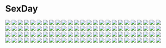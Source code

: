 # SexDay
![](https://konachan.com/image/c9cae6f76871cbd7e92e83b188c31b9d/Konachan.com%20-%20307462%20atelier%20atelier_ryza%20blush%20breasts%20brown_hair%20cleavage%20close%20cropped%20fellatio%20gloves%20hat%20necklace%20penis%20reisalin_stout%20ricegnat%20short_hair%20uncensored.jpg)
![](https://konachan.com/image/bba924a72b50da2c4de1579ba0e6fa19/Konachan.com%20-%20135924%20brown_hair%20hat%20hijikawa_arashi%20himekaidou_hatate%20long_hair%20phone%20purple_eyes%20skirt%20touhou.jpg)
![](https://konachan.com/image/c598650941c3d90a762c84a5fd595bd5/Konachan.com%20-%205756%20animal_ears%20bunnygirl%20flowers%20moon%20reisen_udongein_inaba%20touhou.jpg)
![](https://konachan.com/jpeg/c87b3f26ab0de130890669294d3ab572/Konachan.com%20-%20242295%20annin_doufu%20bunny%20drink%20hoodie%20idolmaster%20idolmaster_cinderella_girls%20sasaki_chie%20skirt%20thighhighs%20zettai_ryouiki.jpg)
![](https://konachan.com/image/55c23240dd98ad53384234c6b075777a/Konachan.com%20-%20273718%20animal%20blush%20bow%20dark_skin%20earmuffs%20fate_%28series%29%20jpeg_artifacts%20long_hair%20navel%20rainbow%20red_eyes%20sheep%20sky%20snow%20stars%20tattoo%20tsuuhan%20white_hair.jpg)
![](https://konachan.com/image/469cd9831d22426ff6170539bb4185b9/Konachan.com%20-%2035301%20chaos%3Bhead%20sakihata_rimi.jpg)
![](https://konachan.com/jpeg/ad0b01640275b3e9295b40c6b9ae8ae5/Konachan.com%20-%20128032%20hatsune_miku%20sayuu%20vocaloid.jpg)
![](https://konachan.com/jpeg/bbffe2a8ad72a0648f2351d01640a05c/Konachan.com%20-%20307117%20black_hair%20braids%20building%20city%20cropped%20dress%20green_eyes%20group%20krenz%20long_hair%20male%20ponytail%20red_eyes%20short_hair%20signed%20sword%20weapon%20white_hair.jpg)
![](https://konachan.com/image/620ed32afa47910c5aee92db8c346dc4/Konachan.com%20-%20148757%20tagme%20tororoto.jpg)
![](https://konachan.com/image/33b12887bbac909b90817014c2ecb75a/Konachan.com%20-%20302121%202girls%20brown_eyes%20eyepatch%20gray_hair%20honkai_impact%20tagme_%28character%29%20wristwear%20zhourues.jpg)
![](https://konachan.com/image/d5c058ee542b32b8b75925e9422209df/Konachan.com%20-%20145202%20animal_ears%20black_hair%20blonde_hair%20blush%20bow%20braids%20catgirl%20chibi%20fang%20gun%20hat%20kanijiru%20long_hair%20original%20parody%20tail%20thighhighs%20touhou%20weapon.jpg)
![](https://konachan.com/image/6a5f02104ecf1178864bd61f40ccc756/Konachan.com%20-%20102830%20clouds%20hanasaku_iroha%20kai_%28link2262%29%20matsumae_ohana%20school_uniform%20sky.jpg)
![](https://konachan.com/image/e1a4352d4a628cfe0803cc3967f1a4be/Konachan.com%20-%20131848%20brown_hair%20gun%20hat%20suikakitsu_shiro%20sword%20tagme%20uniform%20weapon.jpg)
![](https://konachan.com/image/2d97ace0d05cbf5e633f7fd98cae5cb6/Konachan.com%20-%2035129%20appleseed%20briareos%20deunan_knute.jpg)
![](https://konachan.com/image/55fe6ffd3678c82dc7ad4c7f3455f8f2/Konachan.com%20-%20114698%20diamic_days%20game_cg%20himenogawa_kotora%20lump_of_sugar%20sesena_yau.jpg)
![](https://konachan.com/jpeg/818bf0a92a2013675a098de02ce5d477/Konachan.com%20-%20195518%20bikini%20black_hair%20blue_eyes%20breasts%20cleavage%20game_cg%20long_hair%20manazuru_misaki%20moonstone%20natsu_no_iro_no_nostalgia%20swimsuit%20water%20yamakaze_ran.jpg)
![](https://konachan.com/jpeg/53c50502bf51289ce4d5220888580a63/Konachan.com%20-%20160999%20ayanami_rei%20ikari_shinji%20judy6241%20katsuragi_misato%20makinami_mari_illustrious%20nagisa_kaworu%20neon_genesis_evangelion%20soryu_asuka_langley.jpg)
![](https://konachan.com/jpeg/c3a94e25cb43dcfd7a0b3f13485e35c0/Konachan.com%20-%20115618%202girls%20building%20city%20hug%20kirisame_marisa%20patchouli_knowledge%20signed%20sunset%20touhou%20urami%20witch.jpg)
![](https://konachan.com/image/df260dbbb8e346a48e0d5b5abd669a5a/Konachan.com%20-%2087408%20blonde_hair%20blue_eyes%20cloud_strife%20final_fantasy%20final_fantasy_vii%20final_fantasy_vii_advent_children%20short_hair%20sword%20weapon.jpg)
![](https://konachan.com/image/2168486a1994d4d2569891812548bc55/Konachan.com%20-%2044602%20amagami%20nanasaki_ai.jpg)
![](https://konachan.com/image/e2d7cbe33db114723fb85d997e83c9de/Konachan.com%20-%2016687%20aqua_eyes%20breasts%20chibi%20cleavage%20kafu%20mabinogi%20nao%20red_hair%20rua%20staff%20thighhighs.jpg)
![](https://konachan.com/image/eaf24099b3c58557d5972ab9914689bc/Konachan.com%20-%20287722%20azur_lane%20breasts%20bxr%20cleavage%20collar%20fang%20headdress%20moon%20night%20nurse%20panties%20see_through%20stockings%20thighhighs%20underwear%20vampire%20wings%20wristwear.jpg)
![](https://konachan.com/jpeg/9bc836654963f7ce9eef234a06fd5c41/Konachan.com%20-%20184600%20anus%20ass%20bath%20blonde_hair%20blue_eyes%20blush%20breasts%20game_cg%20komori_kei%20long_hair%20nipples%20nude%20pussy%20ricotta%20spread_legs%20uncensored%20walkure_romanze%20wet.jpg)
![](https://konachan.com/image/0e804ae0820fc1a2bf8c245e41076810/Konachan.com%20-%2053129%20hakurei_reimu%20japanese_clothes%20magic%20miko%20touhou.jpg)
![](https://konachan.com/jpeg/24f2e7182117eafa9e15004a13c3912b/Konachan.com%20-%20258672%20brown_hair%20close%20gloves%20green_eyes%20hinoshita_akame%20idolmaster%20idolmaster_cinderella_girls%20long_hair%20scarf%20shibuya_rin.jpg)
![](https://konachan.com/image/1e86b4974fb7ab36f4744a98bae655f9/Konachan.com%20-%2099133%20tagme.jpg)
![](https://konachan.com/image/fa98cec55b372634a2ac785a903e8879/Konachan.com%20-%20157376%20armor%20blue_hair%20brown_hair%20butterfly%20cape%20elbow_gloves%20gloves%20green_eyes%20jizero%20night%20original%20signed%20stars%20tears%20tree%20yellow_eyes.jpg)
![](https://konachan.com/image/9dd8ce8c1dc3cffb46244628e20ac122/Konachan.com%20-%20132327%20alice_margatroid%20doll%20group%20hat%20hounori%20instrument%20kirisame_marisa%20lyrica_prismriver%20mage%20merlin_prismriver%20puppet%20touhou%20violin%20witch.jpg)
![](https://konachan.com/jpeg/006ade8b8e3fbf9f01ae62306580d8d1/Konachan.com%20-%20168486%20bath%20bathtub%20black_hair%20green_eyes%20kuroki_tomoki%20kuroki_tomoko%20long_hair%20nude%20puririririn%20short_hair%20water.jpg)
![](https://konachan.com/image/d04ba31300ca31e109bee376cd59053b/Konachan.com%20-%206731%20amami_haruka%20animal%20hagiwara_yukiho%20idolmaster%20idolmaster_xenoglossia%20penguin%20red_hair%20takatsuki_yayoi%20takeuchi_hiroshi.jpg)
![](https://konachan.com/image/5d390c3d4a0da8af4e05a7707b5592cd/Konachan.com%20-%20141161%20bunnygirl%20growingnoob%20gun%20inaba_tewi%20reisen_udongein_inaba%20touhou%20weapon.jpg)
![](https://konachan.com/jpeg/6c815930a852c2ca4efda8599974d915/Konachan.com%20-%20258046%20aoi_miyabi%20boku_to_koi_suru_ponkotsu_akuma%20breasts%20censored%20cum%20game_cg%20nipples%20panties%20purple_hair%20pussy%20sayori%20sleeping%20smile%20underwear.jpg)
![](https://konachan.com/jpeg/38221ff037c30c9f2ce5ec8c3297d7f0/Konachan.com%20-%20293072%202girls%20apron%20blue_eyes%20blush%20bow%20candy%20cherry%20dress%20food%20fruit%20gloves%20headdress%20long_hair%20maid%20necklace%20ribbons%20shorts%20tail%20waitress%20wings%20wolfgirl.jpg)
![](https://konachan.com/image/785465c404504a77e9a3ddcf9e01bd11/Konachan.com%20-%20116761%20bra%20breasts%20censored%20meow_%28nekodenki%29%20nipples%20nopan%20open_shirt%20original%20penis%20pussy%20sex%20underwear.jpg)
![](https://konachan.com/image/ad7547f27e713296e86a8d62eca814fc/Konachan.com%20-%20147936%20aqua_eyes%20book%20chitose_shuusui%20minecraft%20original%20parody%20school_uniform%20tagme%20twintails.jpg)
![](https://konachan.com/jpeg/f9c6bf471b6f06df423cb33aec46313f/Konachan.com%20-%20252609%20ass%20bed%20brown_eyes%20brown_hair%20cameltoe%20kneehighs%20long_hair%20n.g.%20original%20panties%20skirt%20underwear.jpg)
![](https://konachan.com/image/981864d86138a1eb65365ee8c873eada/Konachan.com%20-%20111416%20angel%20dress%20masao%20original%20wings.jpg)
![](https://konachan.com/image/b1bad07f97115b4c7b11aa60a5e77dde/Konachan.com%20-%2018285%20close%20louise_fran%C3%A7oise_le_blanc_de_la_valli%C3%A8re%20vector%20zero_no_tsukaima.jpg)
![](https://konachan.com/image/696b9863f50ca50340ae1b157b1e0e2a/Konachan.com%20-%20134416%20blonde_hair%20braids%20crossover%20izayoi_sakuya%20jojo_no_kimyou_na_bouken%20jungetsu_hoko%20maid%20red_eyes%20touhou.jpg)
![](https://konachan.com/jpeg/fa4c1be3ac24f0c3a67551edad0b2b86/Konachan.com%20-%2014979%20flcl.jpg)
![](https://konachan.com/jpeg/c9aa717d6badb5b9fa951be17a0ce5a1/Konachan.com%20-%2060246%20black_hair%20bra%20brown_eyes%20long_hair%20muririn%20open_shirt%20underwear.jpg)
![](https://konachan.com/jpeg/23dc4c1401e35c4b0638a847dd9cdf35/Konachan.com%20-%20111048%20animal%20aqua_eyes%20breasts%20brown_hair%20butterfly%20nude%20original%20short_hair.jpg)
![](https://konachan.com/jpeg/8a611d84a528bf84b4d31aceb177f425/Konachan.com%20-%20297052%20black_hair%20dark_skin%20dress%20gloves%20orange_eyes%20original%20polychromatic%20short_hair%20tagme_%28artist%29.jpg)
![](https://konachan.com/image/b69407a854d0b09abe20f8fedad7209d/Konachan.com%20-%20197756%20cinderella%20cinderella_%28disney%29%20dress%20kklaji008%20long_hair%20male%20watermark.jpg)
![](https://konachan.com/jpeg/d29c9aeb4d6f609f2ab2c639ffbc8d88/Konachan.com%20-%20110493%20blonde_hair%20breasts%20cleavage%20hebata%20petals%20touhou%20umbrella%20yakumo_yukari.jpg)
![](https://konachan.com/image/591ab7eabfbb199ecef8d6f13e88cc87/Konachan.com%20-%20230868%20aliasing%20aqua_eyes%20bikini%20blonde_hair%20blush%20cameltoe%20cat_smile%20erect_nipples%20headphones%20long_hair%20navel%20ponytail%20skirt%20swimsuit%20thighhighs%20voiceroid.jpg)
![](https://konachan.com/image/81d87062db93d48113ab6eff5e1ab32b/Konachan.com%20-%20182916%20blue_eyes%20brown_hair%20fang%20gloves%20hat%20obo%20pokemon%20sapphire_%28pokemon%29.jpg)
![](https://konachan.com/jpeg/396435d0bb633d50c00df890ef334992/Konachan.com%20-%2080897%20reiuji_utsuho%20touhou%20wings.jpg)
![](https://konachan.com/image/67f4f617764987126d1e76afb60479cf/Konachan.com%20-%20199106%20animal%20auron%20blush%20boots%20bowser%20crown%20dress%20fox%20glasses%20gloves%20group%20guitar%20hat%20horns%20luma%20mask%20staff%20suit%20sword%20tail%20tingle%20weapon%20wedding%20wink.jpg)
![](https://konachan.com/jpeg/0f84d66c116ce57731a68e03019fae17/Konachan.com%20-%20232480%20blush%20brown_eyes%20brown_hair%20flowers%20hat%20izumiyuhina%20long_hair%20original%20ribbons%20school_uniform%20skirt%20teddy_bear%20thighhighs%20twintails.jpg)
![](https://konachan.com/image/64ced8f751aaa4fbbfaf58433ba8b20d/Konachan.com%20-%20251703%20bed%20blue_eyes%20blush%20breasts%20brown_hair%20cleavage%20ichinose_shiki%20idolmaster%20long_hair%20no_bra%20open_shirt%20panties%20shirt%20tagme_%28artist%29%20underwear%20wink.jpg)
![](https://konachan.com/image/d94febc22e779f211dd6d79f98913eba/Konachan.com%20-%20177593%20armor%20blue_eyes%20breasts%20cleavage%20dress%20elbow_gloves%20gloves%20jname%20long_hair%20magic%20necklace%20original%20red_hair%20tiara.jpg)
![](https://konachan.com/jpeg/611c3d4db192f98a91f37b67d1b97996/Konachan.com%20-%20306586%20aliasing%20animal_ears%20ass%20black_hair%20blush%20catgirl%20dress%20green_eyes%20kamizaki_hibana%20karyl%20long_hair%20nopan%20skirt_lift%20tail%20twintails%20white.jpg)
![](https://konachan.com/jpeg/9f83e772d7435f3df6f47b849d2454a4/Konachan.com%20-%20252069%20bed%20black_hair%20blue_eyes%20blush%20breasts%20cleavage%20matsui_hiroaki%20rem_%28re%3Azero%29%20re%3Azero_kara_hajimeru_isekai_seikatsu%20scan%20sketch.jpg)
![](https://konachan.com/image/3cdcb9b2b3076fb3c67ac721e7f7ed58/Konachan.com%20-%20119454%20hatsune_miku%20vocaloid.jpg)
![](https://konachan.com/image/c0aa1494e078fb565069adfebfc1aeb7/Konachan.com%20-%20271788%20aliter%20anthropomorphism%20azur_lane%20bow%20japanese_clothes%20long_hair%20navel%20orange_eyes%20pink_hair%20ponytail%20sword%20thighhighs%20watermark%20weapon%20wedding_attire.jpg)
![](https://konachan.com/image/b05ffc3779f3dac26d42352eee8aec27/Konachan.com%20-%20253329%20aircraft%20building%20grass%20landscape%20original%20purple_hair%20scenic%20school_uniform%20short_hair%20signed%20skirt%20thighhighs%20water%20wayne_chan%20zettai_ryouiki.jpg)
![](https://konachan.com/jpeg/3d499a5a65436a8bc2e5314998f90b8f/Konachan.com%20-%20284226%20anthropomorphism%20earmuffs%20hat%20kantai_collection%20landscape%20long_hair%20military%20pantyhose%20scenic%20skirt%20sky%20verniy_%28kancolle%29%20white_hair%20yamano_%28yamanoh%29.jpg)
![](https://konachan.com/image/b99219364437f30c78f335cfad7f2058/Konachan.com%20-%20180808%202girls%20blue_hair%20clouds%20conone%20dress%20hat%20long_hair%20orange_hair%20original%20pantyhose%20scarf%20short_hair%20shorts%20sky%20snow%20sunset%20thighhighs%20tree%20yellow_eyes.jpg)
![](https://konachan.com/jpeg/62ef2bd8bebb375a7d9467789c1406c5/Konachan.com%20-%20236401%20anthropomorphism%20blush%20breasts%20dress%20esperanza_%28wp%29%20gloves%20long_hair%20panties%20pantyhose%20ribbons%20spread_legs%20underwear%20valentine%20white_hair%20yellow_eyes.jpg)
![](https://konachan.com/image/7bc8146ae897f5f999ebef84053227a2/Konachan.com%20-%20285339%202girls%20animal%20breasts%20brown_hair%20cape%20cat%20choker%20cleavage%20dress%20flowers%20gloves%20headband%20instrument%20long_hair%20pantyhose%20rabbit%20rose%20staff%20tree.jpg)
![](https://konachan.com/jpeg/b2a2671367a87c912786b6ee9e9d4232/Konachan.com%20-%20194278%202girls%20aqua_eyes%20aqua_hair%20blush%20building%20city%20clouds%20hatsune_miku%20headphones%20long_hair%20petals%20sakuragi_ren%20skirt%20sky%20thighhighs%20twintails%20vocaloid.jpg)
![](https://konachan.com/jpeg/ae430e42343b76c95856ea6375d2ae03/Konachan.com%20-%20265160%20bed%20breasts%20brown_hair%20dress%20fingering%20front_wing%20game_cg%20ino%20long_hair%20nipples%20no_bra%20panties%20panty_pull%20pussy%20pussy_juice%20uncensored%20underwear.jpg)
![](https://konachan.com/jpeg/94ed9467f601fec240ff4b2c17794a58/Konachan.com%20-%20292816%20animal_ears%20mikisai%20original%20sword%20thighhighs%20weapon.jpg)
![](https://konachan.com/image/077673f2d9bb0dd415b279a5a396d791/Konachan.com%20-%2024238%20black_lagoon%20gun%20monochrome%20revy%20weapon.jpg)
![](https://konachan.com/jpeg/d0d50afcf8d61093d3c30b0a2aa5d6df/Konachan.com%20-%20287102%20censored%20clochette%20close%20game_cg%20kokorone%3Dpendulum%21%20komachiya_nazuna%20oshiki_hitoshi%20pussy%20pussy_juice.jpg)
![](https://konachan.com/jpeg/9eb0f20adcd818ade2550bd20932ae52/Konachan.com%20-%20247875%20anmi%20blush%20breasts%20brown_hair%20cheerleader%20drink%20long_hair%20navel%20original%20ponytail%20ribbons%20skirt%20white%20yellow_eyes.jpg)
![](https://konachan.com/image/92c66bf8ffb754d6b083e29e4c54caff/Konachan.com%20-%20115111%20animal_ears%20bell%20bow%20brown_hair%20catgirl%20christmas%20da_capo%20elbow_gloves%20gloves%20long_hair%20no_bra%20panties%20red_eyes%20striped_panties%20thighhighs%20underwear.jpg)
![](https://konachan.com/image/c719885d3b204a22e14a4686ab5b7bfe/Konachan.com%20-%20283605%20anus%20blush%20breasts%20condom%20green_eyes%20hoshino_shizuru%20lambda%20long_hair%20navel%20nipples%20princess_connect%21%20purple_hair%20pussy%20thighhighs%20uncensored.jpg)
![](https://konachan.com/jpeg/f6345934cb1f546ce58fed2cebb5c34b/Konachan.com%20-%20231532%20aqua_hair%20breasts%20elbow_gloves%20gloves%20green_eyes%20halloween%20hat%20horns%20long_hair%20moon%20night%20original%20pantyhose%20pumpkin%20sideboob%20signed%20witch_hat.jpg)
![](https://konachan.com/image/f28cd462c86c81347c492c22bc8a691c/Konachan.com%20-%2044388%20blonde_hair%20blood%20chainsaw%20crown%20hime%20kaibutsu_oujo%20long_hair%20red_eyes%20signed%20sword%20weapon.jpg)
![](https://konachan.com/image/dcbfff67c51ae25f6102a2c5a9da18db/Konachan.com%20-%2099251%20blonde_hair%20charlotte_%28mahou_shoujo_madoka_magica%29%20gun%20koyuiko%20mahou_shoujo_madoka_magica%20thighhighs%20tomoe_mami%20weapon.jpg)
![](https://konachan.com/image/7d5aa094f7478e4bdaca56251348157b/Konachan.com%20-%20173566%20black_hair%20blush%20himeragi_yukina%20mokke_%28artist%29%20panties%20school_uniform%20skirt%20skirt_lift%20spread_legs%20strike_the_blood%20underwear%20white.jpg)
![](https://konachan.com/image/07901c0e58a5ff17055a315968bc8eac/Konachan.com%20-%20161456%20kagerou_project%20kano_shuuya%20nameco3%20red_eyes%20short_hair%20yohanashi_diseibu_%28vocaloid%29.jpg)
![](https://konachan.com/image/8f6f5dbca6a9fb6cf8a5da13e7a465ef/Konachan.com%20-%20206492%202girls%20aqua_hair%20beach%20bicycle%20bili_girl_33%20blue_hair%20bow%20clouds%20crossover%20cuko%20dress%20dualscreen%20hat%20kyuubee%20popsicle%20red_eyes%20skirt%20sky%20tree%20water.jpg)
![](https://konachan.com/jpeg/36a70d000b5b4a16516eb99fec25abfa/Konachan.com%20-%2089952%203d%20gradient%20kagamine_len%20kagamine_rin%20male%20vocaloid.jpg)
![](https://konachan.com/jpeg/63d56f766c14c120edd680662a38c872/Konachan.com%20-%20175954%20anthropomorphism%20black_hair%20blush%20braids%20kantai_collection%20kitakami_%28kancolle%29%20kneehighs%20kureaki_%28exit%29%20long_hair%20school_uniform%20skirt%20yellow_eyes.jpg)
![](https://konachan.com/image/a772ac41a41078b42a927af8aac719d3/Konachan.com%20-%2039898%20blonde_hair%20blue_eyes%20kagamine_rin%20panties%20school_uniform%20underwear%20vocaloid.jpg)
![](https://konachan.com/image/22fc34769f75a971bd719a894e9f9180/Konachan.com%20-%2025278%20close%20rozen_maiden%20suiseiseki.jpg)
![](https://konachan.com/jpeg/f4377e2d15cfe3367ec0f128d146c7ad/Konachan.com%20-%20277403%20black_hair%20blue_eyes%20blush%20breasts%20cum%20group%20handjob%20kimono%20kokoro%20long_hair%20male%20navel%20nipples%20no_bra%20nopan%20penis%20pussy%20spread_legs%20uncensored.jpg)
![](https://konachan.com/jpeg/15100d9f4766a1590292a12082e61179/Konachan.com%20-%20273375%20black_hair%20blue_eyes%20blush%20braids%20brown_hair%20clouds%20fireworks%20gloves%20group%20hat%20idolmaster%20long_hair%20ponytail%20short_hair%20shorts%20skirt%20sky%20tie%20wink.jpg)
![](https://konachan.com/image/47e9840d0d6a6a06db21ff572446ad24/Konachan.com%20-%20243667%20all_male%20awa_suna%20jojo_no_kimyou_na_bouken%20kuujou_joutarou%20male.jpg)
![](https://konachan.com/image/950f020eae410fa277c71e8e001e73bb/Konachan.com%20-%20132281%20dress%20hijiri_byakuren%20metalwasabi%20purple_eyes%20purple_hair%20touhou.jpg)
![](https://konachan.com/image/f4b0d8da5c505c18cff7dd54ea140156/Konachan.com%20-%20103881%20akemi_homura%20kaname_madoka%20mahou_shoujo_madoka_magica%20miki_sayaka%20sakura_kyouko%20tomoe_mami.jpg)
![](https://konachan.com/image/d33df943ecaae57fe625df7bbb3e7c49/Konachan.com%20-%2086869%20aqua_eyes%20brown_hair%20jpeg_artifacts%20long_hair%20macco%20original%20short_hair%20twintails%20wink.jpg)
![](https://konachan.com/jpeg/6ed544174ef1ebc9cec6436fe49cfc45/Konachan.com%20-%2075263%20hatsune_miku%20headphones%20jpeg_artifacts%20long_hair%20mani%20panties%20scarf%20striped_panties%20thighhighs%20tie%20twintails%20underwear%20vocaloid.jpg)
![](https://konachan.com/jpeg/4a8bfcfc61cfe8d5653a9be3e0f5b218/Konachan.com%20-%20132268%20dress%20fate_%28series%29%20fate_stay_night%20fate_zero%20matou_sakura%20phantania%20purple_eyes%20purple_hair%20ribbons%20socks%20sunset.jpg)
![](https://konachan.com/image/cf7fc19d7d4dc757d7d0453f77b599eb/Konachan.com%20-%20304112%20all_male%20genji_%28overwatch%29%20hanzo_%28overwatch%29%20h%40ge%20male%20overwatch%20polychromatic.jpg)
![](https://konachan.com/jpeg/72f75417d90aced5f29f4015f8f7c5fe/Konachan.com%20-%20260676%202girls%20barefoot%20black_hair%20dress%20gray_hair%20headdress%20long_hair%20original%20stars%20tagme_%28artist%29%20twins%20wristwear%20yellow_eyes.jpg)
![](https://konachan.com/image/1b41c4b29173902e849221d35c288859/Konachan.com%20-%20142261%20armor%20brown_eyes%20brown_hair%20jpeg_artifacts%20long_hair%20skirt%20sword%20sword_art_online%20thighhighs%20tomosuke%20weapon%20yuuki_asuna.jpg)
![](https://konachan.com/image/be91c25196e5be6efe45be72b45f80fa/Konachan.com%20-%20219766%20barefoot%20bed%20brown_eyes%20brown_hair%20original%20panties%20skirt%20soon%20underwear.jpg)
![](https://konachan.com/image/c5efe586e7ddccef510c24e4e21bc3ea/Konachan.com%20-%20281291%20blue_eyes%20blue_hair%20breasts%20cleavage%20dress%20kavka%20long_hair%20no_bra%20original%20tentacles.jpg)
![](https://konachan.com/jpeg/f0f9b90f8a65a4b668325ee0399499c6/Konachan.com%20-%20229732%20ass%20ball%20bikini%20blush%20braids%20breasts%20cleavage%20clouds%20fang%20group%20hug%20long_hair%20navel%20ponytail%20red_eyes%20ribbons%20sky%20swimsuit%20waifu2x%20water%20wink.jpg)
![](https://konachan.com/image/f25fcca3c6c32e8efac137d604a5cce4/Konachan.com%20-%2034098%20tagme.jpg)
![](https://konachan.com/image/ea0b62473c27ce511b0091d9dd10e2f3/Konachan.com%20-%2055073%20blue_hair%20chaos%3Bhead%20kishimoto_ayase%20school_uniform%20short_hair%20skirt%20sky%20sword%20weapon.jpg)
![](https://konachan.com/jpeg/bbccb24f62f499cab3ba60a069e5a903/Konachan.com%20-%2058461%20clannad.jpg)
![](https://konachan.com/jpeg/4b4d9004100af3eb16e9bbbdc4cb01e9/Konachan.com%20-%20266566%20book%20brown_eyes%20brown_hair%20drink%20flowers%20green_eyes%20green_hair%20horns%20long_hair%20natori_youkai%20original%20ponytail%20school_uniform%20short_hair%20tail.jpg)
![](https://konachan.com/image/03538747e04e8ff4547ec739a1724e56/Konachan.com%20-%20300816%20brown_eyes%20brown_hair%20close%20idolmaster%20idolmaster_cinderella_girls%20joker_%28tomakin524%29%20loli%20long_hair%20scarf%20tachibana_arisu%20valentine.jpg)
![](https://konachan.com/image/04ad36f34f9633d1ae5d9eb6e495a8b4/Konachan.com%20-%20138839%20building%20city%20lm7_%28op-center%29%20original%20ruins%20scenic%20short_hair%20skirt.jpg)
![](https://konachan.com/image/7386e8ac6a4e6b6f2a5cb75c40e2be48/Konachan.com%20-%20145938%20animal%20crown%20dress%20fish%20flowers%20gray_eyes%20original%20pantyhose%20petals%20torigoe_takumi%20white_hair.jpg)
